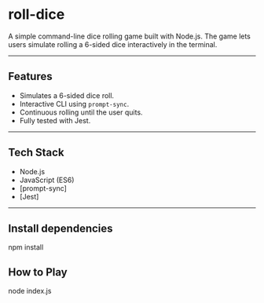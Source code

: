 # roll-dice


A simple command-line dice rolling game built with Node.js. The game lets users simulate rolling a 6-sided dice interactively in the terminal.

---

##  Features

- Simulates a 6-sided dice roll.
- Interactive CLI using `prompt-sync`.
- Continuous rolling until the user quits.
- Fully tested with Jest.

---

##  Tech Stack

- Node.js
- JavaScript (ES6)
- [prompt-sync]
- [Jest]

---

## Install dependencies
npm install

## How to Play
node index.js
